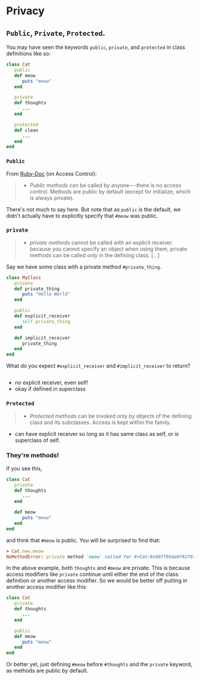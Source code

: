 # Privacy

## `Public`, `Private`, `Protected`.

You may have seen the keywords `public`, `private`, and `protected`
in class definitions like so:

```ruby
class Cat
   public
   def meow
      puts "meow"
   end

   private
   def thoughts
      ...
   end

   protected
   def clean
      ...
   end
end
```

### `Public`

From [Ruby-Doc][ruby-doc-protected] (on Access Control):

> * *Public methods* can be called by anyone---there is no access
> control. Methods are public by default (except for initialize, which
> is always private).

There's not much to say here. But note that as `public` is the
default, we didn't actually have to explicitly specify that `#meow`
was public.

### `private`

> * *private methods* cannot be called with an explicit
> receiver. because you cannot specify an object when using them,
> private methods can be called only in the defining class. [...]

Say we have some class with a private method `#private_thing`.

```ruby
class MyClass
   private
   def private_thing
      puts "Hello World"
   end

   public
   def explicit_receiver
      self.private_thing
   end

   def implicit_receiver
      private_thing
   end
end
```

What do you expect `#explicit_receiver` and `#implicit_receiver` to
return?

```ruby


```
* no explicit receiver, even self!
* okay if defined in superclass

### `Protected`
> * *Protected methods* can be invoked only by objects of the defining
> class and its subclasses. Access is kept within the family.


* can have explicit receiver so long as it has same class as self, or is superclass of self.

### They're methods!

If you see this,

```ruby
class Cat
   private
   def thoughts
      ...
   end

   def meow
      puts "meow"
   end
end
```

and think that `#meow` is public. You will be surprised to find that:

```ruby
> Cat.new.meow
NoMethodError: private method `meow' called for #<Cat:0x007f9bda076278>
```

In the above example, both `thoughts` and `#meow` are private. This is
because access modifiers like `private` continue until either the end
of the class definition or another access modifier. So we would be
better off putting in another access modifier like this:

```ruby
class Cat
   private
   def thoughts
      ...
   end

   public
   def meow
      puts "meow"
   end
end
```

Or better yet, just defining `#meow` before `#thoughts` and the
`private` keyword, as methods are public by default.

[ruby-from-other-lang]:http://www.ruby-lang.org/en/documentation/ruby-from-other-languages/

[ruby-doc-protected]: http://www.ruby-doc.org/docs/ProgrammingRuby/html/tut_classes.html
